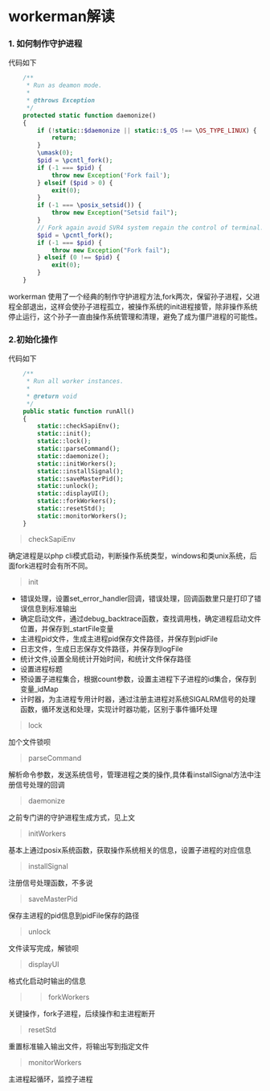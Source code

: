 # workerman解读

### 1. 如何制作守护进程

代码如下
```php
    /**
     * Run as deamon mode.
     *
     * @throws Exception
     */
    protected static function daemonize()
    {
        if (!static::$daemonize || static::$_OS !== \OS_TYPE_LINUX) {
            return;
        }
        \umask(0);
        $pid = \pcntl_fork();
        if (-1 === $pid) {
            throw new Exception('Fork fail');
        } elseif ($pid > 0) {
            exit(0);
        }
        if (-1 === \posix_setsid()) {
            throw new Exception("Setsid fail");
        }
        // Fork again avoid SVR4 system regain the control of terminal.
        $pid = \pcntl_fork();
        if (-1 === $pid) {
            throw new Exception("Fork fail");
        } elseif (0 !== $pid) {
            exit(0);
        }
    }
```
workerman 使用了一个经典的制作守护进程方法,fork两次，保留孙子进程，父进程全部退出，这样会使孙子进程孤立，被操作系统的init进程接管，除非操作系统停止运行，这个孙子一直由操作系统管理和清理，避免了成为僵尸进程的可能性。

### 2.初始化操作

代码如下

```php
    /**
     * Run all worker instances.
     *
     * @return void
     */
    public static function runAll()
    {
        static::checkSapiEnv();
        static::init();
        static::lock();
        static::parseCommand();
        static::daemonize();
        static::initWorkers();
        static::installSignal();
        static::saveMasterPid();
        static::unlock();
        static::displayUI();
        static::forkWorkers();
        static::resetStd();
        static::monitorWorkers();
    }
```
> checkSapiEnv

确定进程是以php cli模式启动，判断操作系统类型，windows和类unix系统，后面fork进程时会有所不同。

> init

* 错误处理，设置set_error_handler回调，错误处理，回调函数里只是打印了错误信息到标准输出
* 确定启动文件，通过debug_backtrace函数，查找调用栈，确定进程启动文件位置，并保存到_startFile变量
* 主进程pid文件，生成主进程pid保存文件路径，并保存到pidFile
* 日志文件，生成日志保存文件路径，并保存到logFile
* 统计文件,设置全局统计开始时间，和统计文件保存路径
* 设置进程标题
* 预设置子进程集合，根据count参数，设置主进程下子进程的id集合，保存到变量_idMap
* 计时器，为主进程专用计时器，通过注册主进程对系统SIGALRM信号的处理函数，循环发送和处理，实现计时器功能，区别于事件循环处理

> lock

加个文件锁呗

> parseCommand

解析命令参数，发送系统信号，管理进程之类的操作,具体看installSignal方法中注册信号处理的回调

> daemonize

之前专门讲的守护进程生成方式，见上文

> initWorkers

基本上通过posix系统函数，获取操作系统相关的信息，设置子进程的对应信息

> installSignal

注册信号处理函数，不多说

> saveMasterPid

保存主进程的pid信息到pidFile保存的路径

> unlock

文件读写完成，解锁呗

> displayUI

格式化启动时输出的信息

>> forkWorkers

关键操作，fork子进程，后续操作和主进程断开

> resetStd

重置标准输入输出文件，将输出写到指定文件

> monitorWorkers

主进程起循环，监控子进程













